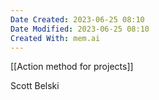 ```yaml
---
Date Created: 2023-06-25 08:10
Date Modified: 2023-06-25 08:10
Created With: mem.ai
---
```


[[Action method for projects]]

Scott Belski
